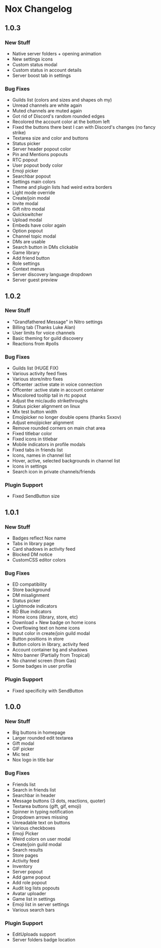 # Nox Changelog

## 1.0.3

### New Stuff
- Native server folders + opening animation
- New settings icons
- Custom status modal
- Custom status in account details
- Server boost tab in settings

### Bug Fixes
- Guilds list (colors and sizes and shapes oh my)
- Unread channels are white again
- Muted channels are muted again
- Got rid of Discord's random rounded edges
- Recolored the account color at the bottom left
- Fixed the buttons there best I can with Discord's changes (no fancy strike)
- Textarea size and color and buttons
- Status picker
- Server header popout color
- Pin and Mentions popouts
- RTC popout
- User popout body color
- Emoji picker
- Searchbar popout
- Settings main colors
- Theme and plugin lists had weird extra borders
- Light mode override
- Create/join modal
- Invite modal
- Gift nitro modal
- Quickswitcher
- Upload modal
- Embeds have color again
- Option popout
- Channel topic modal
- DMs are usable
- Search button in DMs clickable
- Game library
- Add friend button
- Role settings
- Context menus
- Server discovery language dropdown
- Server guest preview


## 1.0.2

### New Stuff
- "Grandfathered Message" in Nitro settings
- Billing tab (Thanks Luke Alan)
- User limits for voice channels
- Basic theming for guild discovery
- Reactions from #polls

### Bug Fixes
- Guilds list (HUGE FIX)
- Various activity feed fixes
- Various store/nitro fixes
- Offcenter :active state in voice connection
- Offcenter :active state in account container
- Miscolored tooltip tail in rtc popout
- Adjust the mic/audio strikethroughs
- Status picker alignment on linux
- Mix test button width
- Emojipicker no longer double opens (thanks Sxxov)
- Adjust emojipicker alignment
- Remove rounded corners on main chat area
- Fixed titlebar color
- Fixed icons in titlebar
- Mobile indicators in profile modals
- Fixed tabs in friends list
- Icons, names in channel list
- Hover, active, selected backgrounds in channel list
- Icons in settings
- Search icon in private channels/friends

### Plugin Support
- Fixed SendButton size


## 1.0.1

### New Stuff
- Badges reflect Nox name
- Tabs in library page
- Card shadows in activity feed
- Blocked DM notice
- CustomCSS editor colors

### Bug Fixes
- ED compatibility
- Store background
- DM misalignment
- Status picker
- Lightmode indicators
- BD Blue indicators
- Home icons (library, store, etc)
- Download + New badge on home icons
- Overflowing text on home icons
- Input color in create/join guild modal
- Button positions in store
- Button colors in library, activity feed
- Account container bg and shadows
- Nitro banner (Partially from Tropical)
- No channel screen (from Gas)
- Some badges in user profile

### Plugin Support
- Fixed specificity with SendButton


## 1.0.0

### New Stuff
- Big buttons in homepage
- Larger rounded edit textarea
- Gift modal
- GIF picker
- Mic test
- Nox logo in title bar

### Bug Fixes
- Friends list
- Search in friends list
- Searchbar in header
- Message buttons (3 dots, reactions, quoter)
- Textarea buttons (gift, gif, emoji)
- Spinner in typing notification
- Dropdown arrows missing
- Unreadable text on buttons
- Various checkboxes
- Emoji Picker
- Weird colors on user modal
- Create/join guild modal
- Search results
- Store pages
- Activity feed
- Inventory
- Server popout
- Add game popout
- Add role popout
- Audit log lists popouts
- Avatar uploader
- Game list in settings
- Emoji list in server settings
- Various search bars

### Plugin Support
- EditUploads support
- Server folders badge location